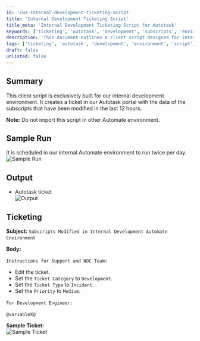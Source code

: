```yaml
---
id: 'cwa-internal-development-ticketing-script'
title: 'Internal Development Ticketing Script'
title_meta: 'Internal Development Ticketing Script for Autotask'
keywords: ['ticketing', 'autotask', 'development', 'subscripts', 'environment']
description: 'This document outlines a client script designed for internal development environments that creates tickets in the Autotask portal based on modified subscripts within the last 12 hours. It includes details on scheduling, output, and ticketing instructions for support teams.'
tags: ['ticketing', 'autotask', 'development', 'environment', 'script']
draft: false
unlisted: false
---
```

## Summary

This client script is exclusively built for our internal development environment. It creates a ticket in our Autotask portal with the data of the subscripts that have been modified in the last 12 hours.

**Note:** Do not import this script in other Automate environment.

## Sample Run

It is scheduled in our internal Automate environment to run twice per day.  
![Sample Run](..\..\..\static\img\Internal-Environment-Sub-Script-Modification-Notification\image_1.png)

## Output

- Autotask ticket  
![Output](..\..\..\static\img\Internal-Environment-Sub-Script-Modification-Notification\image_2.png)

## Ticketing

**Subject:** `Subscripts Modified in Internal Development Automate Environment`

**Body:**  

`Instructions for Support and NOC Team:`

- Edit the ticket.  
- Set the `Ticket Category` to `Development`.  
- Set the `Ticket Type` to `Incident`.  
- Set the `Priority` to `Medium`.  

`For Development Engineer:`  

`@variableX@`  

**Sample Ticket:**  
![Sample Ticket](..\..\..\static\img\Internal-Environment-Sub-Script-Modification-Notification\image_3.png)


